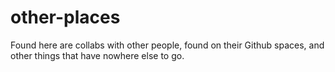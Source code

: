 # other-places
Found here are collabs with other people, found on their Github spaces, and other things that have nowhere else to go.

